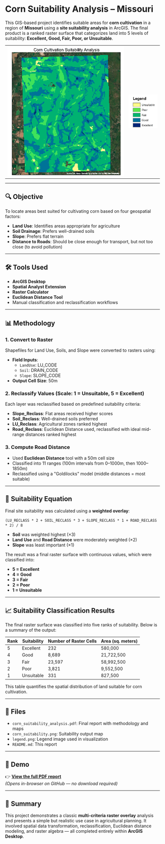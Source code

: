 # Corn Suitability Analysis – Missouri

This GIS-based project identifies suitable areas for **corn cultivation** in a region of **Missouri** using a **site suitability analysis** in ArcGIS. The final product is a ranked raster surface that categorizes land into 5 levels of suitability: **Excellent, Good, Fair, Poor, or Unsuitable**.

<table align="center">
  <tr>
    <td>
      <img src="./corn_suitability.png" alt="Corn Suitability Map" width="600"/>
    </td>
    <td>
      <img src="./legend.png" alt="Legend" width="150"/>
    </td>
  </tr>
</table>

---

## 🔍 Objective

To locate areas best suited for cultivating corn based on four geospatial factors:

- **Land Use**: Identifies areas appropriate for agriculture  
- **Soil Drainage**: Prefers well-drained soils  
- **Slope**: Prefers flat terrain  
- **Distance to Roads**: Should be close enough for transport, but not too close (to avoid pollution)

---

## 🛠️ Tools Used

- **ArcGIS Desktop**
- **Spatial Analyst Extension**
- **Raster Calculator**
- **Euclidean Distance Tool**
- Manual classification and reclassification workflows

---

## 📊 Methodology

### 1. Convert to Raster

Shapefiles for Land Use, Soils, and Slope were converted to rasters using:

- **Field Inputs**:
  - `LandUse`: LU_CODE
  - `Soil`: DRAIN_CODE
  - `Slope`: SLOPE_CODE
- **Output Cell Size**: 50m

### 2. Reclassify Values (Scale: 1 = Unsuitable, 5 = Excellent)

Each layer was reclassified based on predefined suitability criteria:

- **Slope_Reclass**: Flat areas received higher scores  
- **Soil_Reclass**: Well-drained soils preferred  
- **LU_Reclass**: Agricultural zones ranked highest  
- **Road_Reclass**: Euclidean Distance used, reclassified with ideal mid-range distances ranked highest

### 3. Compute Road Distance

- Used **Euclidean Distance** tool with a 50m cell size  
- Classified into 11 ranges (100m intervals from 0–1000m, then 1000–1850m)  
- Reclassified using a "Goldilocks" model (middle distances = most suitable)

---

## 🧮 Suitability Equation

Final site suitability was calculated using a **weighted overlay**:

```
(LU_RECLASS * 2 + SOIL_RECLASS * 3 + SLOPE_RECLASS * 1 + ROAD_RECLASS * 2) / 8
```

- **Soil** was weighted highest (×3)  
- **Land Use** and **Road Distance** were moderately weighted (×2)  
- **Slope** was least important (×1)  

The result was a final raster surface with continuous values, which were classified into:

- **5 = Excellent**
- **4 = Good**
- **3 = Fair**
- **2 = Poor**
- **1 = Unsuitable**

---
## 📈 Suitability Classification Results

The final raster surface was classified into five ranks of suitability. Below is a summary of the output:

| Rank        | Suitability | Number of Raster Cells | Area (sq. meters) |
|-------------|-------------|-------------------------|-------------------|
| 5           | Excellent   | 232                     | 580,000           |
| 4           | Good        | 8,689                   | 21,722,500        |
| 3           | Fair        | 23,597                  | 58,992,500        |
| 2           | Poor        | 3,821                   | 9,552,500         |
| 1           | Unsuitable  | 331                     | 827,500           |

This table quantifies the spatial distribution of land suitable for corn cultivation.

---

## 📁 Files

- `corn_suitability_analysis.pdf`: Final report with methodology and maps  
- `corn_suitability.png`: Suitability output map  
- `legend.png`: Legend image used in visualization  
- `README.md`: This report

---

## 🔗 Demo

👉 [**View the full PDF report**](./corn_suitability_analysis.pdf)  
*(Opens in-browser on GitHub — no download required)*

---

## 🧠 Summary

This project demonstrates a classic **multi-criteria raster overlay** analysis and presents a simple but realistic use case in agricultural planning. It involved spatial data transformation, reclassification, Euclidean distance modeling, and raster algebra — all completed entirely within **ArcGIS Desktop**.